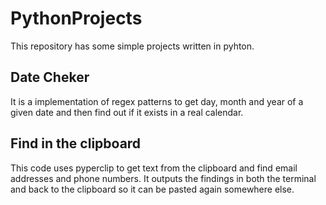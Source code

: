 # PythonProjects
 This repository has some simple projects written in pyhton.
 
 
 ## Date Cheker
 
 It is a implementation of regex patterns to get day, month and year of a given date and then find out if it exists in a real calendar.
 
 ## Find in the clipboard
 
 This code uses pyperclip to get text from the clipboard and find email addresses and phone numbers. It outputs the findings in both the terminal and back to the clipboard so it can be pasted again somewhere else.
